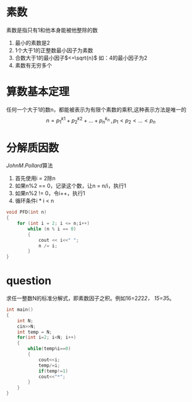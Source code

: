 # 素数

素数是指只有1和他本身能被他整除的数

1. 最小的素数是2
2. 1个大于1的正整数最小因子为素数
3. 合数大于1的最小因子$<=\sqrt{n}$ 如：4的最小因子为2
4. 素数有无穷多个

# 算数基本定理

任何一个大于1的数n，都能被表示为有限个素数的乘积,这种表示方法是唯一的
$$
n = p_1^{k1} + p_2^{k2} +...+p_n^{k_n}\;,p_1<p_2<...<p_n
$$

# 分解质因数

$John M. Pollard$算法
1. 首先使用i = 2除n
2. 如果n%2 == 0，记录这个数，让n = n/i，执行1
3. 如果n%2 != 0，令i++，执行1
4. 循环条件i * i < n
``` c++
void PFD(int n)
{
	for (int i = 2; i <= n;i++)
		while (n % i == 0)
		{
			cout << i<<" ";
			n /= i;
		}
}
```
# question
求任一整数N的标准分解式，即素数因子之积。例如16=2*2*2*2， 15=3*5。
```c++
int main()
{
    int N;
    cin>>N;
    int temp = N;
    for(int i=2; i<N; i++)
    {
        while(temp%i==0)
        {
            cout<<i;
            temp/=i;
            if(temp!=1)
            cout<<"*";
        }
    }
}
```